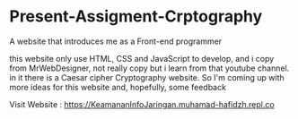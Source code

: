 # Present-Assigment-Crptography
A website that introduces me as a Front-end programmer

this website only use HTML, CSS and JavaScript to develop, and i copy from MrWebDesigner, not really copy but i learn from that youtube channel.
in it there is a Caesar cipher Cryptography website.
So I'm coming up with more ideas for this website and, hopefully, some feedback

Visit Website : https://KeamananInfoJaringan.muhamad-hafidzh.repl.co
